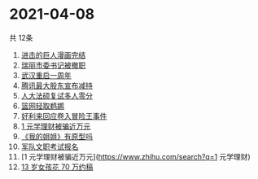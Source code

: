 # 2021-04-08
  共 12条

  <!-- BEGIN -->
  <!-- 最后更新时间:Thu Apr 08 2021 05:20:44 GMT+0000 (Coordinated Universal Time) -->
  1. [进击的巨人漫画完结](https://www.zhihu.com/search?q=进击的巨人)
1. [瑞丽市委书记被撤职](https://www.zhihu.com/search?q=瑞丽)
1. [武汉重启一周年](https://www.zhihu.com/search?q=武汉重启)
1. [腾讯最大股东宣布减持](https://www.zhihu.com/search?q=腾讯)
1. [人大法硕复试多人零分](https://www.zhihu.com/search?q=人大法硕)
1. [篮网轻取鹈鹕](https://www.zhihu.com/search?q=篮网)
1. [好利来回应卷入冒险王事件](https://www.zhihu.com/search?q=好利来)
1. [1 元学理财被骗近万元](https://www.zhihu.com/search?q=1元学理财)
1. [《我的姐姐》有原型吗](https://www.zhihu.com/search?q=我的姐姐)
1. [军队文职考试报名](https://www.zhihu.com/search?q=军队文职)
1. [1 元学理财被骗近万元](https://www.zhihu.com/search?q=1 元学理财)
1. [13 岁女孩花 70 万约稿](https://www.zhihu.com/search?q=70万约稿)
  <!-- END -->
  